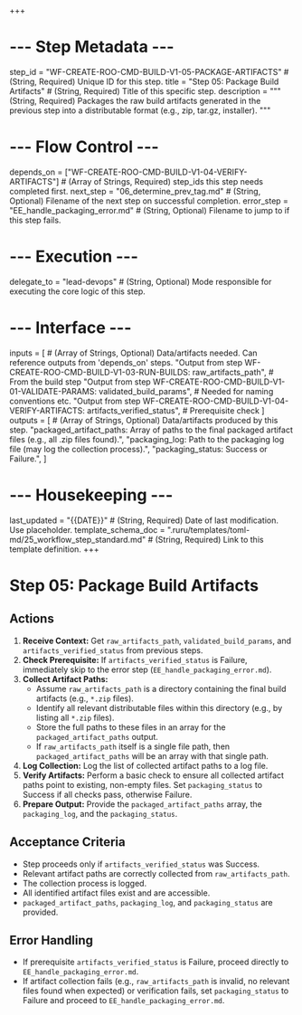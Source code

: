 +++
# --- Step Metadata ---
step_id = "WF-CREATE-ROO-CMD-BUILD-V1-05-PACKAGE-ARTIFACTS" # (String, Required) Unique ID for this step.
title = "Step 05: Package Build Artifacts" # (String, Required) Title of this specific step.
description = """
(String, Required) Packages the raw build artifacts generated in the previous step
into a distributable format (e.g., zip, tar.gz, installer).
"""

# --- Flow Control ---
depends_on = ["WF-CREATE-ROO-CMD-BUILD-V1-04-VERIFY-ARTIFACTS"] # (Array of Strings, Required) step_ids this step needs completed first.
next_step = "06_determine_prev_tag.md" # (String, Optional) Filename of the next step on successful completion.
error_step = "EE_handle_packaging_error.md" # (String, Optional) Filename to jump to if this step fails.

# --- Execution ---
delegate_to = "lead-devops" # (String, Optional) Mode responsible for executing the core logic of this step.

# --- Interface ---
inputs = [ # (Array of Strings, Optional) Data/artifacts needed. Can reference outputs from 'depends_on' steps.
    "Output from step WF-CREATE-ROO-CMD-BUILD-V1-03-RUN-BUILDS: raw_artifacts_path", # From the build step
    "Output from step WF-CREATE-ROO-CMD-BUILD-V1-01-VALIDATE-PARAMS: validated_build_params", # Needed for naming conventions etc.
    "Output from step WF-CREATE-ROO-CMD-BUILD-V1-04-VERIFY-ARTIFACTS: artifacts_verified_status", # Prerequisite check
]
outputs = [ # (Array of Strings, Optional) Data/artifacts produced by this step.
    "packaged_artifact_paths: Array of paths to the final packaged artifact files (e.g., all .zip files found).",
    "packaging_log: Path to the packaging log file (may log the collection process).",
    "packaging_status: Success or Failure.",
]

# --- Housekeeping ---
last_updated = "{{DATE}}" # (String, Required) Date of last modification. Use placeholder.
template_schema_doc = ".ruru/templates/toml-md/25_workflow_step_standard.md" # (String, Required) Link to this template definition.
+++

# Step 05: Package Build Artifacts

## Actions

1.  **Receive Context:** Get `raw_artifacts_path`, `validated_build_params`, and `artifacts_verified_status` from previous steps.
2.  **Check Prerequisite:** If `artifacts_verified_status` is Failure, immediately skip to the error step (`EE_handle_packaging_error.md`).
3.  **Collect Artifact Paths:**
    *   Assume `raw_artifacts_path` is a directory containing the final build artifacts (e.g., `*.zip` files).
    *   Identify all relevant distributable files within this directory (e.g., by listing all `*.zip` files).
    *   Store the full paths to these files in an array for the `packaged_artifact_paths` output.
    *   If `raw_artifacts_path` itself is a single file path, then `packaged_artifact_paths` will be an array with that single path.
4.  **Log Collection:** Log the list of collected artifact paths to a log file.
5.  **Verify Artifacts:** Perform a basic check to ensure all collected artifact paths point to existing, non-empty files. Set `packaging_status` to Success if all checks pass, otherwise Failure.
6.  **Prepare Output:** Provide the `packaged_artifact_paths` array, the `packaging_log`, and the `packaging_status`.

## Acceptance Criteria

*   Step proceeds only if `artifacts_verified_status` was Success.
*   Relevant artifact paths are correctly collected from `raw_artifacts_path`.
*   The collection process is logged.
*   All identified artifact files exist and are accessible.
*   `packaged_artifact_paths`, `packaging_log`, and `packaging_status` are provided.

## Error Handling

*   If prerequisite `artifacts_verified_status` is Failure, proceed directly to `EE_handle_packaging_error.md`.
*   If artifact collection fails (e.g., `raw_artifacts_path` is invalid, no relevant files found when expected) or verification fails, set `packaging_status` to Failure and proceed to `EE_handle_packaging_error.md`.